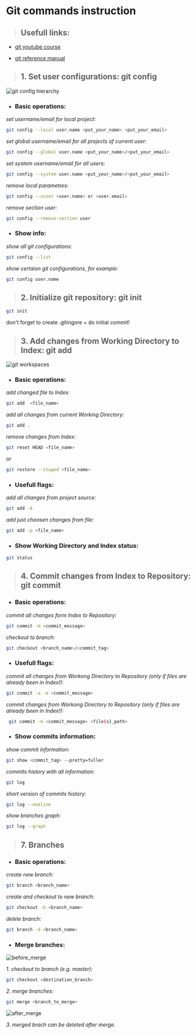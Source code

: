 # Git commands instruction

> ## **Usefull links:**

- [git youtube course](https://www.youtube.com/playlist?list=PLDyvV36pndZFHXjXuwA_NywNrVQO0aQqb)

- [git reference manual](https://git-scm.com/docs)

> ## **1. Set user configurations: git config**

![git config hierarchy](src\git_config.png)

- ### Basic operations:

*set username/email for local project:*

```sh
git config --local user.name <put_your_name> <put_your_email>
```

*set global username/email for all projects of current user:*

```sh
git config --global user.name <put_your_name>/<put_your_email> 
```

*set system username/email for all users:*

```sh
git config --system user.name <put_your_name>/<put_your_email>
```


*remove local parametres:*

```sh
git config --unset <user.name> or <user.email>
```

*remove section user:*

```sh
git config --remove-section user
```
- ### Show info:

*show all git configurations:*

```sh
git config --list
```

*show certaion git configurations, for example:*

```sh
git config user.name
```

> ## **2. Initialize git repository: git init**

```sh
git init
```

don't forget to create .gitingore + do initial commit!

> ## **3. Add changes from Working Directory to Index: git add**

![git workspaces](src\git_workspaces.png)

- ### Basic operations:

*add changed file to Index:*

```sh
git add  <file_name>
```

*add all changes from current Working Directory:*

```sh
git add .
```

*remove changes from Index:*

```sh
git reset HEAD <file_name>
```

or

```sh
git restore --staged <file_name>
```

- ### Usefull flags:

*add all changes from project source:*

```sh
git add -A
```

*add just choosen changes from file:*

```sh
git add -p <file_name>
```

- ### Show Working Directory and Index status:

```sh
git status
```

> ## **4. Commit changes from Index to Repository: git commit**

- ### Basic operations:

*commit all changes form Index to Repository:*

```sh
git commit -m <commit_message>
```

*checkout to branch:*

```sh
git checkout <branch_name>/<commit_tag>
```

- ### Usefull flags:

*commit all changes from Workong Directory to Repository (only if files are already been in Index!):*

```sh
git commit -a -m <commit_message>
```

*commit changes from Workong Directory to Repository (only if files are already been in Index!):*

```sh
 git commit -m <commit_message> <file(s)_path>
 ```

- ### Show commits information:

*show commit information:*

```sh
git show <commit_tag> --pretty=fuller
```

*commits history with all information:*
```sh
git log
```

*short version of commits history:*

```sh
git log --oneline 
```

*show branches graph:*

```sh
git log --graph
```

> ## **7. Branches**

- ### Basic operations:

*create new branch:*
```sh
git branch <branch_name>
```
*create and checkout to new branch:*
```sh
git checkout -b <branch_name>
```
*delete branch:*
```sh
git branch -d <branch_name>
```

- ### Merge branches:

![before_merge](src\before_merge.png)

*1. checkout to branch (e.g. master):*
```sh
git checkout <destination_branch>
```
*2. merge branches:* 
```sh
git merge <branch_to_merge>
```
![after_merge](src\after_merge.png)

*3. merged brach can be deleted after merge.*